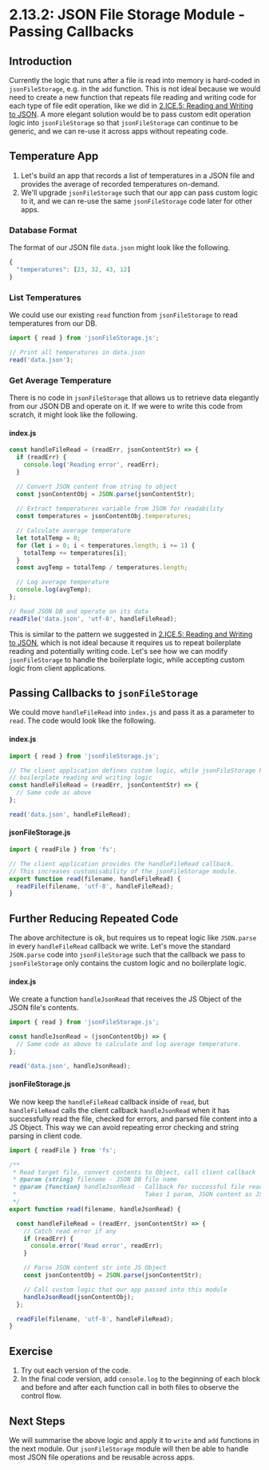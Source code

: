 # 2.13.2: JSON File Storage Module - Passing Callbacks

## Introduction

Currently the logic that runs after a file is read into memory is hard-coded in `jsonFileStorage`, e.g. in the `add` function. This is not ideal because we would need to create a new function that repeats file reading and writing code for each type of file edit operation, like we did in [2.ICE.5: Reading and Writing to JSON](../2.ice-in-class-exercises/2.ice.5-json-cards.md#limitations-with-current-jsonfilestorage-module). A more elegant solution would be to pass custom edit operation logic into `jsonFileStorage` so that `jsonFileStorage` can continue to be generic, and we can re-use it across apps without repeating code.

## Temperature App

1. Let's build an app that records a list of temperatures in a JSON file and provides the average of recorded temperatures on-demand.
2. We'll upgrade `jsonFileStorage` such that our app can pass custom logic to it, and we can re-use the same `jsonFileStorage` code later for other apps.

### Database Format

The format of our JSON file `data.json` might look like the following.

```javascript
{
  "temperatures": [23, 32, 43, 12]
}
```

### List Temperatures

We could use our existing `read` function from `jsonFileStorage` to read temperatures from our DB.

```javascript
import { read } from 'jsonFileStorage.js';

// Print all temperatures in data.json
read('data.json');
```

### Get Average Temperature

There is no code in `jsonFileStorage` that allows us to retrieve data elegantly from our JSON DB and operate on it. If we were to write this code from scratch, it might look like the following.

#### index.js

```javascript
const handleFileRead = (readErr, jsonContentStr) => {
  if (readErr) {
    console.log('Reading error', readErr);
  }

  // Convert JSON content from string to object
  const jsonContentObj = JSON.parse(jsonContentStr);
  
  // Extract temperatures variable from JSON for readability
  const temperatures = jsonContentObj.temperatures;

  // Calculate average temperature
  let totalTemp = 0;
  for (let i = 0; i < temperatures.length; i += 1) {
    totalTemp += temperatures[i];
  }
  const avgTemp = totalTemp / temperatures.length;

  // Log average temperature
  console.log(avgTemp);
};

// Read JSON DB and operate on its data
readFile('data.json', 'utf-8', handleFileRead);
```

This is similar to the pattern we suggested in [2.ICE.5: Reading and Writing to JSON](../2.ice-in-class-exercises/2.ice.5-json-cards.md#limitations-with-current-jsonfilestorage-module), which is not ideal because it requires us to repeat boilerplate reading and potentially writing code. Let's see how we can modify `jsonFileStorage` to handle the boilerplate logic, while accepting custom logic from client applications.

## Passing Callbacks to `jsonFileStorage`

We could move `handleFileRead` into `index.js` and pass it as a parameter to `read`. The code would look like the following.

#### index.js

```javascript
import { read } from 'jsonFileStorage.js';

// The client application defines custom logic, while jsonFileStorage handles
// boilerplate reading and writing logic
const handleFileRead = (readErr, jsonContentStr) => {
  // Same code as above
};

read('data.json', handleFileRead);
```

#### jsonFileStorage.js

```javascript
import { readFile } from 'fs';

// The client application provides the handleFileRead callback.
// This increases customisability of the jsonFileStorage module.
export function read(filename, handleFileRead) {
  readFile(filename, 'utf-8', handleFileRead);
}
```

## Further Reducing Repeated Code

The above architecture is ok, but requires us to repeat logic like `JSON.parse` in every `handleFileRead` callback we write. Let's move the standard `JSON.parse` code into `jsonFileStorage` such that the callback we pass to `jsonFileStorage` only contains the custom logic and no boilerplate logic.

#### index.js

We create a function `handleJsonRead` that receives the JS Object of the JSON file's contents.

```javascript
import { read } from 'jsonFileStorage.js';

const handleJsonRead = (jsonContentObj) => {
  // Same code as above to calculate and log average temperature.
};

read('data.json', handleJsonRead);
```

#### jsonFileStorage.js

We now keep the `handleFileRead` callback inside of `read`, but `handleFileRead` calls the client callback `handleJsonRead` when it has successfully read the file, checked for errors, and parsed file content into a JS Object. This way we can avoid repeating error checking and string parsing in client code.

```javascript
import { readFile } from 'fs';

/**
 * Read target file, convert contents to Object, call client callback
 * @param {string} filename - JSON DB file name
 * @param {function} handleJsonRead - Callback for successful file read
 *                                    Takes 1 param, JSON content as JS Object
 */
export function read(filename, handleJsonRead) {

  const handleFileRead = (readErr, jsonContentStr) => {  
    // Catch read error if any
    if (readErr) {
      console.error('Read error', readErr);
    }

    // Parse JSON content str into JS Object
    const jsonContentObj = JSON.parse(jsonContentStr);

    // Call custom logic that our app passed into this module
    handleJsonRead(jsonContentObj);
  };

  readFile(filename, 'utf-8', handleFileRead);
}
```

## Exercise

1. Try out each version of the code.
2. In the final code version, add `console.log` to the beginning of each block and before and after each function call in both files to observe the control flow.

## Next Steps

We will summarise the above logic and apply it to `write` and `add` functions in the next module. Our `jsonFileStorage` module will then be able to handle most JSON file operations and be reusable across apps.


